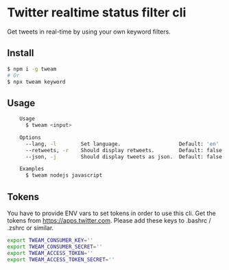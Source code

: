 # Twitter realtime status filter cli

Get tweets in real-time by using your own keyword filters.

## Install

```bash
$ npm i -g tweam
# Or
$ npx tweam keyword
```

## Usage

```bash
    Usage
      $ tweam <input>

    Options
      --lang, -l        Set language.                   Default: 'en'
      --retweets, -r    Should display retweets.        Default: false
      --json, -j        Should display tweets as json.  Default: false

    Examples
      $ tweam nodejs javascript
```

## Tokens

You have to provide ENV vars to set tokens in order to use this cli. Get the tokens from https://apps.twitter.com. Please add these keys to .bashrc / .zshrc or similar.

```bash
export TWEAM_CONSUMER_KEY=''
export TWEAM_CONSUMER_SECRET=''
export TWEAM_ACCESS_TOKEN=''
export TWEAM_ACCESS_TOKEN_SECRET=''
```
